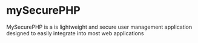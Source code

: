 # mySecurePHP
MySecurePHP is a is lightweight and secure user management application designed to easily integrate into most web applications
